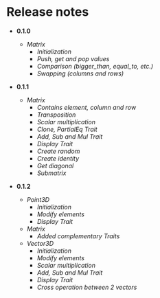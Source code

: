 # Release notes
* **0.1.0**
  * *Matrix*
    * *Initialization*
    * *Push, get and pop  values*
    * *Comparison (bigger_than, equal_to, etc.)*
    * *Swapping (columns and rows)*

* **0.1.1**
  * *Matrix*
    * *Contains element, column and row*
    * *Transposition*
    * *Scalar multiplication*
    * *Clone, PartialEq Trait*
    * *Add, Sub and Mul Trait*
    * *Display Trait*
    * *Create random*
    * *Create identity*
    * *Get diagonal*
    * *Submatrix*

* **0.1.2**
  * *Point3D*
    * *Initialization*
    * *Modify elements*        
    * *Display Trait*
  * *Matrix*
    * *Added complementary Traits*
  * *Vector3D*
    * *Initialization*
    * *Modify elements*
    * *Scalar multiplication*
    * *Add, Sub and Mul Trait*
    * *Display Trait*
    * *Cross operation between 2 vectors*
